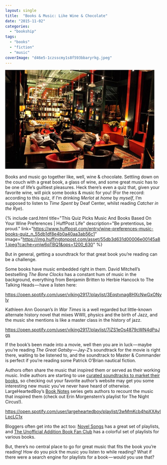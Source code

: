 ```yaml
---
layout: single
title:  "Books & Music: Like Wine & Chocolate"
date: "2015-11-02"
categories: 
  - "bookship"
tags: 
  - "books"
  - "fiction"
  - "music"
coverImage: "d46e5-1czsscmy1s8f593bbaryrkg.jpeg"
---
```


![](/assets/images/d46e5-1czsscmy1s8f593bbaryrkg.jpeg)

Books and music go together like, well, wine & chocolate. Settling down on the couch with a great book, a glass of wine, and some great music has to be one of life’s guiltiest pleasures. Heck there’s even a quiz that, given your favorite wine, will pick some books & music for you! (For the record: according to this quiz, if I’m drinking _Merlot_ at _home_ by _myself_, I’m supposed to listen to _Time Spent_ by Deaf Center, whilst reading _Catcher in the Rye_).

{% include card.html
  title="This Quiz Picks Music And Books Based On Your Wine Preferences | HuffPost Life"
  description="Be pretentious, be proud."
  link="https://www.huffpost.com/entry/wine-preferences-music-books-quiz_n_55db1df8e4b0a40aa3ab56c1"
  image="https://img.huffingtonpost.com/asset/55db3d631d00006e00145a81.jpeg?cache=ynjw6qTBQ1&ops=1200_630"
%}

But in general, getting a soundtrack for that great book you’re reading can be a challenge.

Some books have music embedded right in them. David Mitchell’s bestselling _The Bone Clocks_ has a constant hum of music in the background, everything from Benjamin Britten to Herbie Hancock to The Talking Heads — have a listen here:

https://open.spotify.com/user/viking2917/playlist/3Eqstvnag8HXcNwGxONyly

Kathleen Ann Goonan’s _In War Times_ is a well regarded but little-known alternate history novel that mixes WWII, physics and the birth of Jazz, and the music she mentions is like a master class in the history of jazz.

https://open.spotify.com/user/viking2917/playlist/7jZS1eOs4879cWN4dPqJgs

If the book’s been made into a movie, well then you are in luck — maybe you’re reading _The Great Gatsby_ — Jay-Z’s soundtrack for the movie is right there, waiting to be listened to, and the soundtrack to Master & Commander is perfect if you’re reading some Patrick O’Brian nautical fiction.

Authors often share the music that inspired them or served as their working music. Indie authors are starting to use [curated soundtracks to market their books](https://bublish.com/blog/2013/11/music-inspired-by-your-book/), so checking out your favorite author’s website may get you some interesting new music you’ve never have heard of otherwise. LargeHeartedBoy’s [Book Notes](http://www.largeheartedboy.com/blog/archive/book_notes/) series gets authors to recount the music that inspired them (check out Erin Morgenstern’s playlist for The Night Circus!).

https://open.spotify.com/user/largeheartedboy/playlist/3wMmKcb4hpXXAyILpcLC1x

Bloggers often get into the act too: [Novel Songs](http://novel-songs.com/tagged/playlist) has a great set of playlists, and [The Unofficial Addition Book Fan Club](http://theunofficialaddictionbookfanclub.blogspot.com/p/books-playlists.html) has a colorful set of playlists for various books.

But, there’s no central place to go for great music that fits the book you’re reading! How do you pick the music you listen to while reading? What if there were a search engine for playlists for a book — would you use that?
